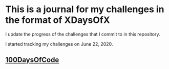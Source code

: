 # This is a journal for my challenges in the format of XDaysOfX

I update the progress of the challenges that I commit to in this repository.

I started tracking my challenges on June 22, 2020.

## [100DaysOfCode](/100DaysOfCode/)